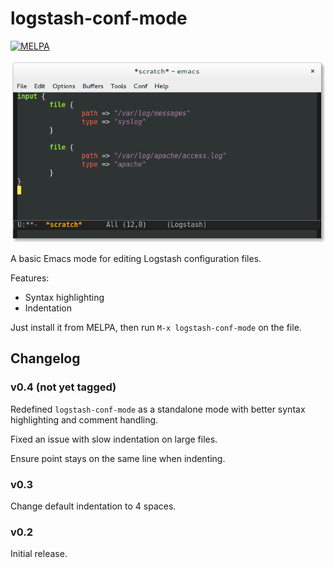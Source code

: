 # logstash-conf-mode

[![MELPA](http://melpa.org/packages/logstash-conf-badge.svg)](http://melpa.org/#/logstash-conf)

![logstash-conf-mode](screenshot.png)

A basic Emacs mode for editing Logstash configuration files.

Features:

* Syntax highlighting
* Indentation

Just install it from MELPA, then run `M-x logstash-conf-mode` on the file.

## Changelog

### v0.4 (not yet tagged)

Redefined `logstash-conf-mode` as a standalone mode with better syntax
highlighting and comment handling.

Fixed an issue with slow indentation on large files.

Ensure point stays on the same line when indenting.

### v0.3

Change default indentation to 4 spaces.

### v0.2

Initial release.
